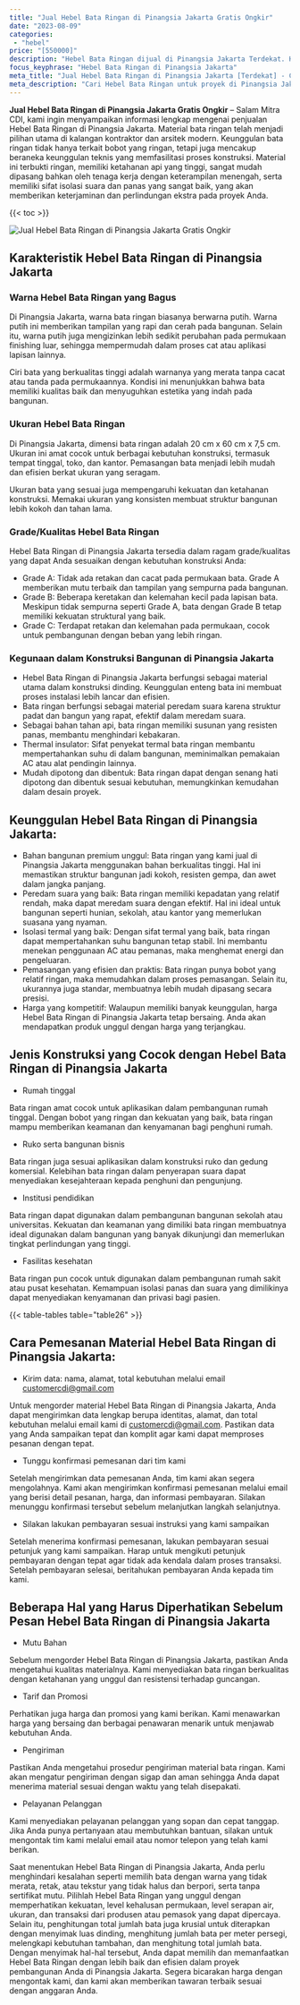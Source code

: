 ```yaml
---
title: "Jual Hebel Bata Ringan di Pinangsia Jakarta Gratis Ongkir"
date: "2023-08-09"
categories:
 - "hebel"
price: "[550000]"
description: "Hebel Bata Ringan dijual di Pinangsia Jakarta Terdekat. Hebel Bata Ringan ini sering dipakai dalam proyek pembangunan sebagai material dinding yang kuat dan berkualitas. Hubungi kami untuk informasi lebih lanjut."
focus_keyphrase: "Hebel Bata Ringan di Pinangsia Jakarta"
meta_title: "Jual Hebel Bata Ringan di Pinangsia Jakarta [Terdekat] - CDI"
meta_description: "Cari Hebel Bata Ringan untuk proyek di Pinangsia Jakarta? Kami menyediakan Hebel Bata Ringan berkualitas untuk material dinding. Raih penawaran terbaik sekarang."
---
```


**Jual Hebel Bata Ringan di Pinangsia Jakarta Gratis Ongkir** – Salam Mitra CDI, kami ingin menyampaikan informasi lengkap mengenai penjualan Hebel Bata Ringan di Pinangsia Jakarta. Material bata ringan telah menjadi pilihan utama di kalangan kontraktor dan arsitek modern. Keunggulan bata ringan tidak hanya terkait bobot yang ringan, tetapi juga mencakup beraneka keunggulan teknis yang memfasilitasi proses konstruksi. Material ini terbukti ringan, memiliki ketahanan api yang tinggi, sangat mudah dipasang bahkan oleh tenaga kerja dengan keterampilan menengah, serta memiliki sifat isolasi suara dan panas yang sangat baik, yang akan memberikan keterjaminan dan perlindungan ekstra pada proyek Anda.

{{< toc >}}

![Jual Hebel Bata Ringan di Pinangsia Jakarta Gratis Ongkir](/images/hebel/hebel-bataringan-23.jpg)

## Karakteristik Hebel Bata Ringan di Pinangsia Jakarta

### Warna Hebel Bata Ringan yang Bagus

Di Pinangsia Jakarta, warna bata ringan biasanya berwarna putih. Warna putih ini memberikan tampilan yang rapi dan cerah pada bangunan. Selain itu, warna putih juga mengizinkan lebih sedikit perubahan pada permukaan finishing luar, sehingga mempermudah dalam proses cat atau aplikasi lapisan lainnya.

Ciri bata yang berkualitas tinggi adalah warnanya yang merata tanpa cacat atau tanda pada permukaannya. Kondisi ini menunjukkan bahwa bata memiliki kualitas baik dan menyuguhkan estetika yang indah pada bangunan.

### Ukuran Hebel Bata Ringan

Di Pinangsia Jakarta, dimensi bata ringan adalah 20 cm x 60 cm x 7,5 cm. Ukuran ini amat cocok untuk berbagai kebutuhan konstruksi, termasuk tempat tinggal, toko, dan kantor. Pemasangan bata menjadi lebih mudah dan efisien berkat ukuran yang seragam.

Ukuran bata yang sesuai juga mempengaruhi kekuatan dan ketahanan konstruksi. Memakai ukuran yang konsisten membuat struktur bangunan lebih kokoh dan tahan lama.

### Grade/Kualitas Hebel Bata Ringan

Hebel Bata Ringan di Pinangsia Jakarta tersedia dalam ragam grade/kualitas yang dapat Anda sesuaikan dengan kebutuhan konstruksi Anda:

*   Grade A: Tidak ada retakan dan cacat pada permukaan bata. Grade A memberikan mutu terbaik dan tampilan yang sempurna pada bangunan.
*   Grade B: Beberapa keretakan dan kelemahan kecil pada lapisan bata. Meskipun tidak sempurna seperti Grade A, bata dengan Grade B tetap memiliki kekuatan struktural yang baik.
*   Grade C: Terdapat retakan dan kelemahan pada permukaan, cocok untuk pembangunan dengan beban yang lebih ringan.

### Kegunaan dalam Konstruksi Bangunan di Pinangsia Jakarta

*   Hebel Bata Ringan di Pinangsia Jakarta berfungsi sebagai material utama dalam konstruksi dinding. Keunggulan enteng bata ini membuat proses instalasi lebih lancar dan efisien.
*   Bata ringan berfungsi sebagai material peredam suara karena struktur padat dan bangun yang rapat, efektif dalam meredam suara.
*   Sebagai bahan tahan api, bata ringan memiliki susunan yang resisten panas, membantu menghindari kebakaran.
*   Thermal insulator: Sifat penyekat termal bata ringan membantu mempertahankan suhu di dalam bangunan, meminimalkan pemakaian AC atau alat pendingin lainnya.
*   Mudah dipotong dan dibentuk: Bata ringan dapat dengan senang hati dipotong dan dibentuk sesuai kebutuhan, memungkinkan kemudahan dalam desain proyek.

## Keunggulan Hebel Bata Ringan di Pinangsia Jakarta:

*   Bahan bangunan premium unggul: Bata ringan yang kami jual di Pinangsia Jakarta menggunakan bahan berkualitas tinggi. Hal ini memastikan struktur bangunan jadi kokoh, resisten gempa, dan awet dalam jangka panjang.
*   Peredam suara yang baik: Bata ringan memiliki kepadatan yang relatif rendah, maka dapat meredam suara dengan efektif. Hal ini ideal untuk bangunan seperti hunian, sekolah, atau kantor yang memerlukan suasana yang nyaman.
*   Isolasi termal yang baik: Dengan sifat termal yang baik, bata ringan dapat mempertahankan suhu bangunan tetap stabil. Ini membantu menekan penggunaan AC atau pemanas, maka menghemat energi dan pengeluaran.
*   Pemasangan yang efisien dan praktis: Bata ringan punya bobot yang relatif ringan, maka memudahkan dalam proses pemasangan. Selain itu, ukurannya juga standar, membuatnya lebih mudah dipasang secara presisi.
*   Harga yang kompetitif: Walaupun memiliki banyak keunggulan, harga Hebel Bata Ringan di Pinangsia Jakarta tetap bersaing. Anda akan mendapatkan produk unggul dengan harga yang terjangkau.

## Jenis Konstruksi yang Cocok dengan Hebel Bata Ringan di Pinangsia Jakarta

*   Rumah tinggal

Bata ringan amat cocok untuk aplikasikan dalam pembangunan rumah tinggal. Dengan bobot yang ringan dan kekuatan yang baik, bata ringan mampu memberikan keamanan dan kenyamanan bagi penghuni rumah.
*   Ruko serta bangunan bisnis

Bata ringan juga sesuai aplikasikan dalam konstruksi ruko dan gedung komersial. Kelebihan bata ringan dalam penyerapan suara dapat menyediakan kesejahteraan kepada penghuni dan pengunjung.
*   Institusi pendidikan

Bata ringan dapat digunakan dalam pembangunan bangunan sekolah atau universitas. Kekuatan dan keamanan yang dimiliki bata ringan membuatnya ideal digunakan dalam bangunan yang banyak dikunjungi dan memerlukan tingkat perlindungan yang tinggi.
*   Fasilitas kesehatan

Bata ringan pun cocok untuk digunakan dalam pembangunan rumah sakit atau pusat kesehatan. Kemampuan isolasi panas dan suara yang dimilikinya dapat menyediakan kenyamanan dan privasi bagi pasien.

{{< table-tables table="table26" >}}

## Cara Pemesanan Material Hebel Bata Ringan di Pinangsia Jakarta:

*   Kirim data: nama, alamat, total kebutuhan melalui email customercdi@gmail.com

Untuk mengorder material Hebel Bata Ringan di Pinangsia Jakarta, Anda dapat mengirimkan data lengkap berupa identitas, alamat, dan total kebutuhan melalui email kami di customercdi@gmail.com. Pastikan data yang Anda sampaikan tepat dan komplit agar kami dapat memproses pesanan dengan tepat.
*   Tunggu konfirmasi pemesanan dari tim kami

Setelah mengirimkan data pemesanan Anda, tim kami akan segera mengolahnya. Kami akan mengirimkan konfirmasi pemesanan melalui email yang berisi detail pesanan, harga, dan informasi pembayaran. Silakan menunggu konfirmasi tersebut sebelum melanjutkan langkah selanjutnya.
*   Silakan lakukan pembayaran sesuai instruksi yang kami sampaikan

Setelah menerima konfirmasi pemesanan, lakukan pembayaran sesuai petunjuk yang kami sampaikan. Harap untuk mengikuti petunjuk pembayaran dengan tepat agar tidak ada kendala dalam proses transaksi. Setelah pembayaran selesai, beritahukan pembayaran Anda kepada tim kami.

## Beberapa Hal yang Harus Diperhatikan Sebelum Pesan Hebel Bata Ringan di Pinangsia Jakarta

*   Mutu Bahan

Sebelum mengorder Hebel Bata Ringan di Pinangsia Jakarta, pastikan Anda mengetahui kualitas materialnya. Kami menyediakan bata ringan berkualitas dengan ketahanan yang unggul dan resistensi terhadap guncangan.
*   Tarif dan Promosi

Perhatikan juga harga dan promosi yang kami berikan. Kami menawarkan harga yang bersaing dan berbagai penawaran menarik untuk menjawab kebutuhan Anda.
*   Pengiriman

Pastikan Anda mengetahui prosedur pengiriman material bata ringan. Kami akan mengatur pengiriman dengan sigap dan aman sehingga Anda dapat menerima material sesuai dengan waktu yang telah disepakati.
*   Pelayanan Pelanggan

Kami menyediakan pelayanan pelanggan yang sopan dan cepat tanggap. Jika Anda punya pertanyaan atau membutuhkan bantuan, silakan untuk mengontak tim kami melalui email atau nomor telepon yang telah kami berikan.

Saat menentukan Hebel Bata Ringan di Pinangsia Jakarta, Anda perlu menghindari kesalahan seperti memilih bata dengan warna yang tidak merata, retak, atau tekstur yang tidak halus dan berpori, serta tanpa sertifikat mutu. Pilihlah Hebel Bata Ringan yang unggul dengan memperhatikan kekuatan, level kehalusan permukaan, level serapan air, ukuran, dan transaksi dari produsen atau pemasok yang dapat dipercaya. Selain itu, penghitungan total jumlah bata juga krusial untuk diterapkan dengan menyimak luas dinding, menghitung jumlah bata per meter persegi, melengkapi kebutuhan tambahan, dan menghitung total jumlah bata. Dengan menyimak hal-hal tersebut, Anda dapat memilih dan memanfaatkan Hebel Bata Ringan dengan lebih baik dan efisien dalam proyek pembangunan Anda di Pinangsia Jakarta. Segera bicarakan harga dengan mengontak kami, dan kami akan memberikan tawaran terbaik sesuai dengan anggaran Anda.